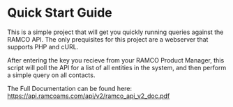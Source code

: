 # Quick Start Guide
This is a simple project that will get you quickly running queries against the RAMCO API. The only prequisites for this project are a webserver that supports PHP and cURL.

After entering the key you recieve from your RAMCO Product Manager, this script will poll the API for a list of all entities in the system, and then perform a simple query on all contacts.

The Full Documentation can be found here:
https://api.ramcoams.com/api/v2/ramco_api_v2_doc.pdf


